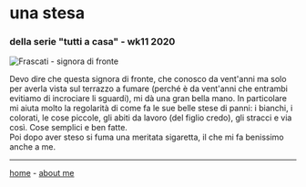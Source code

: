 # una stesa   
### della serie "tutti a casa" - wk11 2020   

![](https://drive.google.com/uc?id=15sgCy__Nz8F4tjfBeKI9BpzfCWtFLVkZ "Frascati - signora di fronte")  

Devo dire che questa signora di fronte, che conosco da vent'anni ma solo per averla vista sul terrazzo a fumare (perché è da vent'anni che entrambi evitiamo di incrociare li sguardi), mi dà una gran bella mano. In particolare mi aiuta molto la regolarità di come fa le sue belle stese di panni: i bianchi, i colorati, le cose piccole, gli abiti da lavoro (del figlio credo), gli stracci e via così. Cose semplici e ben fatte.   
Poi dopo aver steso si fuma una meritata sigaretta, il che mi fa benissimo anche a me.  

---  
[home](/index.md) - [about me](/aboutme.md)  
